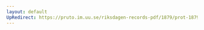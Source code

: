 ```yaml
---
layout: default
UpRedirect: https://pruto.im.uu.se/riksdagen-records-pdf/1879/prot-1879--fk--001.pdf
---
```

